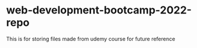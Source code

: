 # web-development-bootcamp-2022-repo
 This is for storing files made from udemy course for future reference

